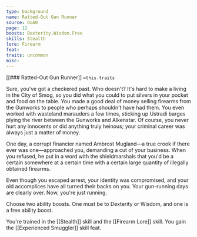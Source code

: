 ```yaml
---
type: background
name: Ratted-Out Gun Runner 
source: OoA0
page: 12
boosts: Dexterity,Wisdom,Free
skills: Stealth
lore: Firearm
feat: 
traits: uncommon
misc: 
---
```


[[### Ratted-Out Gun Runner]]
`=this.traits`


Sure, you've got a checkered past. Who doesn't? It's hard to make a living in the City of Smog, so you did what you could to put silvers in your pocket and food on the table. You made a good deal of money selling firearms from the Gunworks to people who perhaps shouldn't have had them. You even worked with wasteland marauders a few times, sticking up Ustradi barges plying the river between the Gunworks and Alkenstar. Of course, you never hurt any innocents or did anything truly heinous; your criminal career was always just a matter of money.

One day, a corrupt financier named Ambrost Mugland—a true crook if there ever was one—approached you, demanding a cut of your business. When you refused, he put in a word with the shieldmarshals that you'd be a certain somewhere at a certain time with a certain large quantity of illegally obtained firearms.

Even though you escaped arrest, your identity was compromised, and your old accomplices have all turned their backs on you. Your gun-running days are clearly over. Now, you're just running.

Choose two ability boosts. One must be to Dexterity or Wisdom, and one is a free ability boost.

You're trained in the [[Stealth]] skill and the [[Firearm Lore]] skill. You gain the [[Experienced Smuggler]] skill feat.

